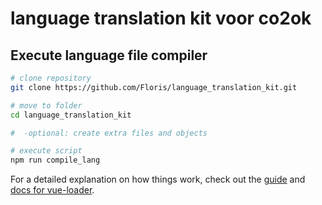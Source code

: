 # language translation kit voor co2ok

## Execute language file compiler

``` bash
# clone repository
git clone https://github.com/Floris/language_translation_kit.git

# move to folder
cd language_translation_kit

#  -optional: create extra files and objects

# execute script
npm run compile_lang

```

For a detailed explanation on how things work, check out the [guide](http://vuejs-templates.github.io/webpack/) and [docs for vue-loader](http://vuejs.github.io/vue-loader).
